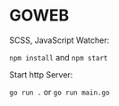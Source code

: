 # GOWEB

SCSS, JavaScript Watcher:

`npm install` and `npm start`

Start http Server:

`go run .` or `go run main.go`
